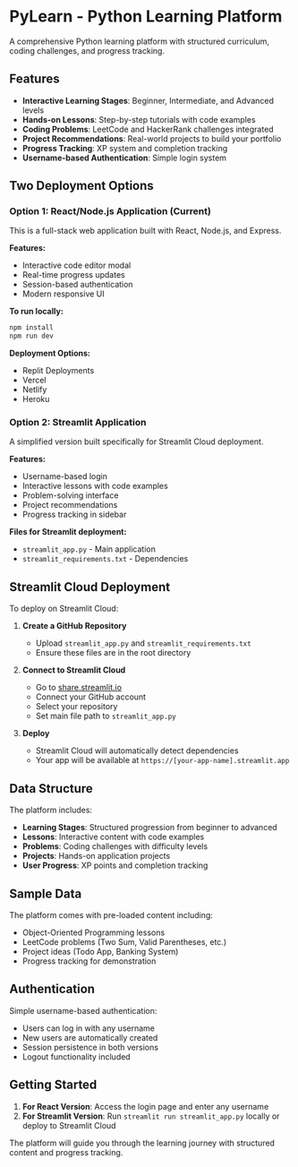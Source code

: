 # PyLearn - Python Learning Platform

A comprehensive Python learning platform with structured curriculum, coding challenges, and progress tracking.

## Features

- **Interactive Learning Stages**: Beginner, Intermediate, and Advanced levels
- **Hands-on Lessons**: Step-by-step tutorials with code examples
- **Coding Problems**: LeetCode and HackerRank challenges integrated
- **Project Recommendations**: Real-world projects to build your portfolio
- **Progress Tracking**: XP system and completion tracking
- **Username-based Authentication**: Simple login system

## Two Deployment Options

### Option 1: React/Node.js Application (Current)

This is a full-stack web application built with React, Node.js, and Express.

**Features:**
- Interactive code editor modal
- Real-time progress updates
- Session-based authentication
- Modern responsive UI

**To run locally:**
```bash
npm install
npm run dev
```

**Deployment Options:**
- Replit Deployments
- Vercel
- Netlify
- Heroku

### Option 2: Streamlit Application

A simplified version built specifically for Streamlit Cloud deployment.

**Features:**
- Username-based login
- Interactive lessons with code examples
- Problem-solving interface
- Project recommendations
- Progress tracking in sidebar

**Files for Streamlit deployment:**
- `streamlit_app.py` - Main application
- `streamlit_requirements.txt` - Dependencies

## Streamlit Cloud Deployment

To deploy on Streamlit Cloud:

1. **Create a GitHub Repository**
   - Upload `streamlit_app.py` and `streamlit_requirements.txt`
   - Ensure these files are in the root directory

2. **Connect to Streamlit Cloud**
   - Go to [share.streamlit.io](https://share.streamlit.io)
   - Connect your GitHub account
   - Select your repository
   - Set main file path to `streamlit_app.py`

3. **Deploy**
   - Streamlit Cloud will automatically detect dependencies
   - Your app will be available at `https://[your-app-name].streamlit.app`

## Data Structure

The platform includes:
- **Learning Stages**: Structured progression from beginner to advanced
- **Lessons**: Interactive content with code examples
- **Problems**: Coding challenges with difficulty levels
- **Projects**: Hands-on application projects
- **User Progress**: XP points and completion tracking

## Sample Data

The platform comes with pre-loaded content including:
- Object-Oriented Programming lessons
- LeetCode problems (Two Sum, Valid Parentheses, etc.)
- Project ideas (Todo App, Banking System)
- Progress tracking for demonstration

## Authentication

Simple username-based authentication:
- Users can log in with any username
- New users are automatically created
- Session persistence in both versions
- Logout functionality included

## Getting Started

1. **For React Version**: Access the login page and enter any username
2. **For Streamlit Version**: Run `streamlit run streamlit_app.py` locally or deploy to Streamlit Cloud

The platform will guide you through the learning journey with structured content and progress tracking.